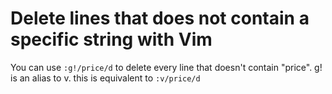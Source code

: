 # Delete lines that does not contain a specific string with Vim

You can use `:g!/price/d` to delete every line that doesn't contain "price". g! is an alias to v. this is equivalent to `:v/price/d`

